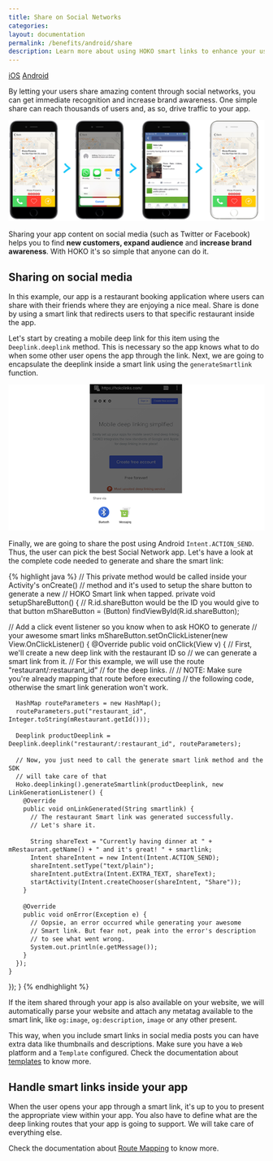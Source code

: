 ```yaml
---
title: Share on Social Networks
categories:
layout: documentation
permalink: /benefits/android/share
description: Learn more about using HOKO smart links to enhance your user experience.
---
```


<a href="http://support.hokolinks.com/benefits/ios/share/" class="tab">iOS</a>
<a href="#" class="tab active">Android</a>

By letting your users share amazing content through social networks, you can get immediate
recognition and increase brand awareness. One simple share can reach thousands of users and,
as so, drive traffic to your app.

![Social network sharing](/assets/images/social-sharing.jpg)

Sharing your app content on social media (such as Twitter or Facebook) helps you to find
**new customers, expand audience** and **increase brand awareness**. With HOKO it's so simple that
anyone can do it.

## Sharing on social media

In this example, our app is a restaurant booking application where users can share with their
friends where they are enjoying a nice meal. Share is done by using a smart
link that redirects users to that specific restaurant inside the app.

Let's start by creating a mobile deep link for this item using the `Deeplink.deeplink` method.
This is necessary so the app knows what to do when some other user opens the app through the link.
Next, we are going to encapsulate the deeplink inside a smart
link using the `generateSmartlink` function.

![Sharing](/assets/images/share-android.png)

Finally, we are going to share the post using Android `Intent.ACTION_SEND`.
Thus, the user can pick the best Social Network app. Let's have a look at the complete code needed
to generate and share the smart link:

{% highlight java %}
// This private method would be called inside your Activity's onCreate()
// method and it's used to setup the share button to generate a new
// HOKO Smart link when tapped.
private void setupShareButton() {
  // R.id.shareButton would be the ID you would give to that button
  mShareButton = (Button) findViewById(R.id.shareButton);

  // Add a click event listener so you know when to ask HOKO to generate
  // your awesome smart links
  mShareButton.setOnClickListener(new View.OnClickListener() {
    @Override
    public void onClick(View v) {
      // First, we'll create a new deep link with the restaurant ID so
      // we can generate a smart link from it.
      // For this example, we will use the route "restaurant/:restaurant_id"
      // for the deep links.
      //
      // NOTE: Make sure you're already mapping that route before executing
      // the following code, otherwise the smart link generation won't work.

      HashMap routeParameters = new HashMap();
      routeParameters.put("restaurant_id", Integer.toString(mRestaurant.getId()));

      Deeplink productDeeplink = Deeplink.deeplink("restaurant/:restaurant_id", routeParameters);

      // Now, you just need to call the generate smart link method and the SDK
      // will take care of that
      Hoko.deeplinking().generateSmartlink(productDeeplink, new LinkGenerationListener() {
        @Override
        public void onLinkGenerated(String smartlink) {
          // The restaurant Smart link was generated successfully.
          // Let's share it.

          String shareText = "Currently having dinner at " + mRestaurant.getName() + " and it's great! " + smartlink;
          Intent shareIntent = new Intent(Intent.ACTION_SEND);
          shareIntent.setType("text/plain");
          shareIntent.putExtra(Intent.EXTRA_TEXT, shareText);
          startActivity(Intent.createChooser(shareIntent, "Share"));
        }

        @Override
        public void onError(Exception e) {
          // Oopsie, an error occurred while generating your awesome
          // Smart link. But fear not, peak into the error's description
          // to see what went wrong.
          System.out.println(e.getMessage());
        }
      });
    }
  });
}
{% endhighlight %}

If the item shared through your app is also available on your website, we will automatically
parse your website and attach any metatag available to the smart link, like `og:image`,
`og:description`, `image` or any other present.

This way, when you include smart links in social media
posts you can have extra data like thumbnails and descriptions. Make sure you have a `Web`
platform and a `Template` configured. Check the documentation about
[templates](http://support.hokolinks.com/what-is-a-template/) to know more.

## Handle smart links inside your app

When the user opens your app through a smart link, it's up to you to present the appropriate view
within your app. You also have to define what are the deep linking routes that your app is going to
support. We will take care of everything else.

Check the documentation about [Route Mapping](http://support.hokolinks.com/android/android-deeplinking/#route-mapping-using-annotations) to know more.

